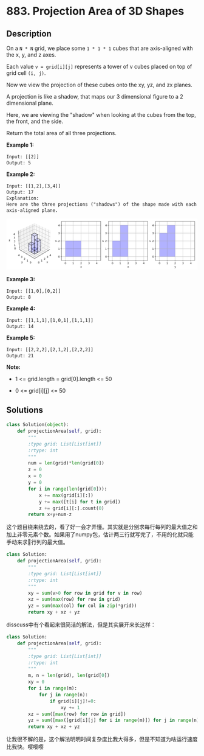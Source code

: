 # 883. Projection Area of 3D Shapes

## Description

On a ``N * N`` grid, we place some ``1 * 1 * 1`` cubes that are axis-aligned with the x, y, and z axes.

Each value ``v = grid[i][j]`` represents a tower of v cubes placed on top of grid cell ``(i, j)``.

Now we view the projection of these cubes onto the xy, yz, and zx planes.

A projection is like a shadow, that maps our 3 dimensional figure to a 2 dimensional plane. 

Here, we are viewing the "shadow" when looking at the cubes from the top, the front, and the side.

Return the total area of all three projections.

**Example 1:**

```
Input: [[2]]
Output: 5
```

**Example 2:**

```
Input: [[1,2],[3,4]]
Output: 17
Explanation: 
Here are the three projections ("shadows") of the shape made with each axis-aligned plane.
```
![pic](./pics/shadow.png)

**Example 3:**

```
Input: [[1,0],[0,2]]
Output: 8
```
**Example 4:**
```
Input: [[1,1,1],[1,0,1],[1,1,1]]
Output: 14
```

**Example 5:**
```
Input: [[2,2,2],[2,1,2],[2,2,2]]
Output: 21
```

**Note:**

- 1 <= grid.length = grid[0].length <= 50

- 0 <= grid[i][j] <= 50

## Solutions

```python
class Solution(object):
    def projectionArea(self, grid):
        """
        :type grid: List[List[int]]
        :rtype: int
        """
        num = len(grid)*len(grid[0])
        z = 0
        x = 0
        y = 0
        for i in range(len(grid[0])):
            x += max(grid[i][:])
            y += max([t[i] for t in grid])
            z += grid[i][:].count(0)
        return x+y+num-z
```

这个题目绕来绕去的，看了好一会才弄懂。其实就是分别求每行每列的最大值之和加上非零元素个数。如果用了numpy包，估计两三行就写完了，不用的化就只能手动来求行列的最大值。

```python
class Solution:
    def projectionArea(self, grid):
        """
        :type grid: List[List[int]]
        :rtype: int
        """
        xy = sum(v>0 for row in grid for v in row)
        xz = sum(max(row) for row in grid)
        yz = sum(max(col) for col in zip(*grid))        
        return xy + xz + yz
```

disscuss中有个看起来很简洁的解法，但是其实展开来长这样：

```python
class Solution:
    def projectionArea(self, grid):
        """
        :type grid: List[List[int]]
        :rtype: int
        """
        m, n = len(grid), len(grid[0])
        xy = 0
        for i in range(m):
            for j in range(n):
                if grid[i][j]!=0:
                    xy += 1
        xz = sum([max(row) for row in grid])
        yz = sum([max([grid[i][j] for i in range(m)]) for j in range(n)])
        return xy + xz + yz
```

让我很不解的是，这个解法明明时间复杂度比我大得多，但是不知道为啥运行速度比我快。嘤嘤嘤